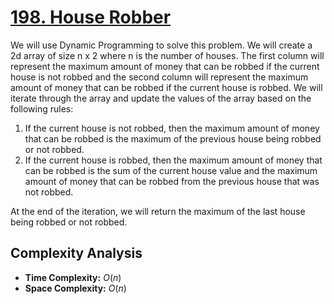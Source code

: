 # [198. House Robber](https://leetcode.com/problems/house-robber/)

We will use Dynamic Programming to solve this problem. We will create a 2d array of size n x 2 where n is the number of houses. The first column will represent the maximum amount of money that can be robbed if the current house is not robbed and the second column will represent the maximum amount of money that can be robbed if the current house is robbed. We will iterate through the array and update the values of the array based on the following rules:

1. If the current house is not robbed, then the maximum amount of money that can be robbed is the maximum of the previous house being robbed or not robbed.
2. If the current house is robbed, then the maximum amount of money that can be robbed is the sum of the current house value and the maximum amount of money that can be robbed from the previous house that was not robbed.

At the end of the iteration, we will return the maximum of the last house being robbed or not robbed.

## Complexity Analysis
- **Time Complexity:** $O(n)$
- **Space Complexity:** $O(n)$